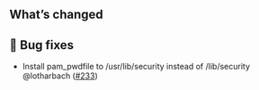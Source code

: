 ## What’s changed

## 🐛 Bug fixes

- Install pam_pwdfile to /usr/lib/security instead of /lib/security @lotharbach ([#233](https://github.com/hassio-addons/addon-ftp/pull/233))
